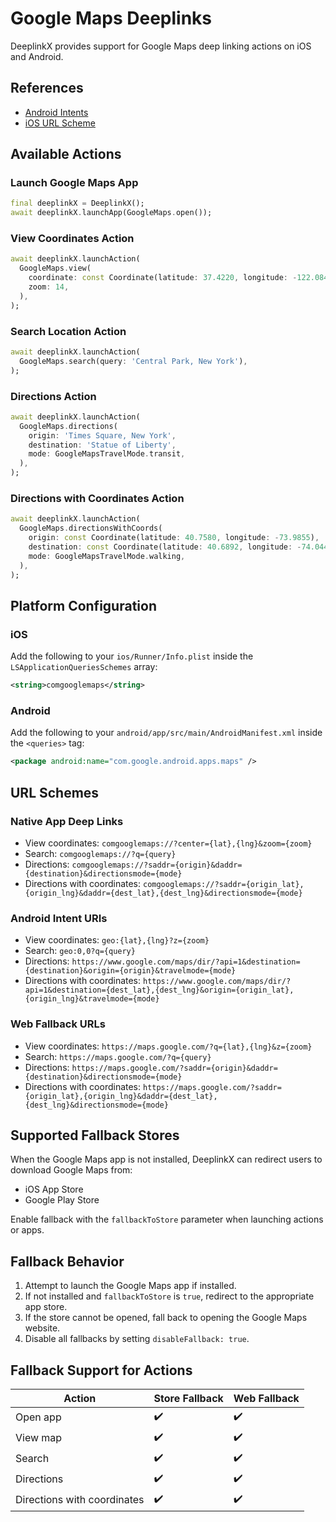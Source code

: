# Google Maps Deeplinks

DeeplinkX provides support for Google Maps deep linking actions on iOS and Android.

## References

- [Android Intents](https://developer.android.com/guide/components/google-maps-intents)
- [iOS URL Scheme](https://developers.google.com/maps/documentation/urls/ios-urlscheme)

## Available Actions

### Launch Google Maps App
```dart
final deeplinkX = DeeplinkX();
await deeplinkX.launchApp(GoogleMaps.open());
```

### View Coordinates Action
```dart
await deeplinkX.launchAction(
  GoogleMaps.view(
    coordinate: const Coordinate(latitude: 37.4220, longitude: -122.0841),
    zoom: 14,
  ),
);
```

### Search Location Action
```dart
await deeplinkX.launchAction(
  GoogleMaps.search(query: 'Central Park, New York'),
);
```

### Directions Action
```dart
await deeplinkX.launchAction(
  GoogleMaps.directions(
    origin: 'Times Square, New York',
    destination: 'Statue of Liberty',
    mode: GoogleMapsTravelMode.transit,
  ),
);
```

### Directions with Coordinates Action
```dart
await deeplinkX.launchAction(
  GoogleMaps.directionsWithCoords(
    origin: const Coordinate(latitude: 40.7580, longitude: -73.9855),
    destination: const Coordinate(latitude: 40.6892, longitude: -74.0445),
    mode: GoogleMapsTravelMode.walking,
  ),
);
```

## Platform Configuration

### iOS
Add the following to your `ios/Runner/Info.plist` inside the `LSApplicationQueriesSchemes` array:
```xml
<string>comgooglemaps</string>
```

### Android
Add the following to your `android/app/src/main/AndroidManifest.xml` inside the `<queries>` tag:
```xml
<package android:name="com.google.android.apps.maps" />
```

## URL Schemes

### Native App Deep Links
- View coordinates: `comgooglemaps://?center={lat},{lng}&zoom={zoom}`
- Search: `comgooglemaps://?q={query}`
- Directions: `comgooglemaps://?saddr={origin}&daddr={destination}&directionsmode={mode}`
- Directions with coordinates: `comgooglemaps://?saddr={origin_lat},{origin_lng}&daddr={dest_lat},{dest_lng}&directionsmode={mode}`

### Android Intent URIs
- View coordinates: `geo:{lat},{lng}?z={zoom}`
- Search: `geo:0,0?q={query}`
- Directions: `https://www.google.com/maps/dir/?api=1&destination={destination}&origin={origin}&travelmode={mode}`
- Directions with coordinates: `https://www.google.com/maps/dir/?api=1&destination={dest_lat},{dest_lng}&origin={origin_lat},{origin_lng}&travelmode={mode}`

### Web Fallback URLs
- View coordinates: `https://maps.google.com/?q={lat},{lng}&z={zoom}`
- Search: `https://maps.google.com/?q={query}`
- Directions: `https://maps.google.com/?saddr={origin}&daddr={destination}&directionsmode={mode}`
- Directions with coordinates: `https://maps.google.com/?saddr={origin_lat},{origin_lng}&daddr={dest_lat},{dest_lng}&directionsmode={mode}`

## Supported Fallback Stores
When the Google Maps app is not installed, DeeplinkX can redirect users to download Google Maps from:

- iOS App Store
- Google Play Store

Enable fallback with the `fallbackToStore` parameter when launching actions or apps.

## Fallback Behavior

1. Attempt to launch the Google Maps app if installed.
2. If not installed and `fallbackToStore` is `true`, redirect to the appropriate app store.
3. If the store cannot be opened, fall back to opening the Google Maps website.
4. Disable all fallbacks by setting `disableFallback: true`.

## Fallback Support for Actions

| Action                     | Store Fallback | Web Fallback |
| -------------------------- | -------------- | ------------ |
| Open app                   | ✔️ | ✔️ |
| View map                   | ✔️ | ✔️ |
| Search                     | ✔️ | ✔️ |
| Directions                 | ✔️ | ✔️ |
| Directions with coordinates| ✔️ | ✔️ |
